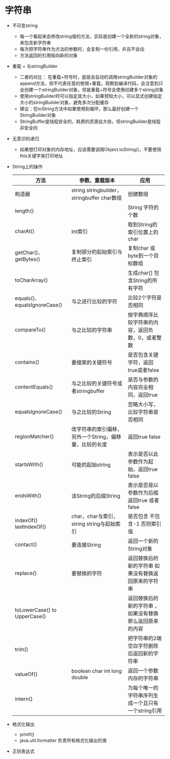 # 字符串
 * 不可变string
   - 每一个看起来会修改string值的方法，实际是创建一个全新的string对象，来包含新字符串
   - 每次把字符串作为方法的参数时，会复制一份引用，并且不会动
   - 方法返回的引用指向新的对象
 * 重载 + 与stringBuilder
   - 二者的对比： 在重载+符号时，底层会自动的调用stringBuilder对象的append方法，但不代表任意的使用+重载，观察到编译代码，会注意到只会创建一个stringBuilder对象，但是重载+符号会使用创建多个string对象
   - 使用stringBuilder时可以指定其大小，如果预知大小，可以显式创建指定大小的stringBuilder对象，避免多次分配缓存
   - 建议：在toString方法中如果使用到循环，那么最好创建一个StringBuilder对象
   - StringBuffer是线程安全的，耗费的资源会大些，但stringBuilder是线程非安全的
 * 无意识的递归
   - 如果想打印对象的内存地址，应该需要调用Object.toString()，不要使用this关键字来打印地址
 * String上的操作

   | 方法 | 参数、重载版本 | 应用 |   
   | -------- | -------- | -------- |
   | 构造器 | string stringbuilder，stringbuffer char数组 | 创建数组 | 
   | length() | | String 字符的个数 | 
   | charAt() | Int索引 | 取到String的索引位置上的char | 
   | getChar()、getBytes() | 复制部分的起始索引与终止索引 | 复制char 或byte到一个目标数组 | 
   | toCharArray() |  | 生成char[] 包含String的所有字符 | 
   | equals()、equalsIgnoreCase() | 与之进行比较的字符 | 比较2个字符是否相同 | 
   | compareTo() | 与之比较的字符串 | 按字典顺序比较字符串的内容，返回负数，0，或者整数 | 
   | contains() | 要搜索的关键符号 | 是否包含关键字符，返回true或者false | 
   | contentEquals() | 与之比较的关键符号或者stringbuffer | 是否与参数的内容完全相同，返回true | 
   | equalsIgnoreCase() | 与之比较的String | 忽略大小写，比较字符串是否相同 | 
   | regionMatcher() | 改字符串的索引偏移，另外一个String，偏移量，比较的长度 | 返回true false | 
   | startsWith() | 可能的起始string | 表示是否以此参数作为起始，返回true false | 
   | endsWith() | 该String的后缀String | 表示是否是以参数作为后缀 返回true 或者 false | 
   | indexOf() lastIndexOf() | char，char与索引，string string与起始索引 | 是否包含 不包含-1 否则索引值 | 
   | contact() | 要连接String | 返回一个新的String对象 | 
   | replace() | 要替换的字符 | 返回替换后的新的字符串 如果没有替换返回原来的字符串 | 
   | toLowerCase() to UpperCase() |  | 返回替换后的新的字符串 ，如果没有替换那么返回原来的内容 | 
   | trim() | | 把字符串的2端空白字符删除后返回新的字符串 | 
   | valueOf() | boolean char int long double | 返回一个参数内存的字符串 | 
   | intern() |  | 为每个唯一的字符串序列生成一个且只有一个string引用 |  
 * 格式化输出 
   - printf()  
   - java.util.formatter 负责所有格式化输出的类
 * 正则表达式
   